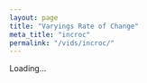 ```yaml
---
layout: page
title: "Varyings Rate of Change"
meta_title: "incroc"
permalink: "/vids/incroc/"
---
```



<html>
<head>
<script>

function setCookie(cname,cvalue,exdays) {
    var d = new Date();
    d.setTime(d.getTime() + (exdays*24*60*60*1000));
    var expires = "expires=" + d.toGMTString();
    document.cookie = cname + "=" + cvalue + ";" + expires + ";path=/";
}

function getCookie(cname) {
    var name = cname + "=";
    var decodedCookie = decodeURIComponent(document.cookie);
    var ca = decodedCookie.split(';');
    for(var i = 0; i < ca.length; i++) {
        var c = ca[i];
        while (c.charAt(0) == ' ') {
            c = c.substring(1);
        }
        if (c.indexOf(name) == 0) {
            return c.substring(name.length, c.length);
        }
    }
    return "";
}

function checkCookie() {
    var vidchoice=getCookie("incroc");
    if (vidchoice==1){window.location.href = "https://ximera.osu.edu/calcvids2019/in/c/incroc";}
    else if (vidchoice==2){window.location.href = "https://ximera.osu.edu/calcvids2019/in/o/incroc";}
    else if (vidchoice==3){window.location.href = "https://ximera.osu.edu/calcvids2019/in/v/incroc";}
    else if (vidchoice==4){window.location.href = "https://ximera.osu.edu/calcvids2019/nin/c/incroc";}
    else if (vidchoice==5){window.location.href = "https://ximera.osu.edu/calcvids2019/nin/o/incroc";}
    else if (vidchoice==6){window.location.href = "https://ximera.osu.edu/calcvids2019/nin/v/incroc";}
    else {
      var forwardchoice=Math.random();
      if (forwardchoice <= (1/6) ){
        setCookie("incroc", 1, 365);
        checkCookie();
        }
      else if (forwardchoice <= (2/6) ){
        setCookie("incroc", 2, 365);
        checkCookie();
        }
      else if (forwardchoice <= (3/6) ){
        setCookie("incroc", 3, 365);
        checkCookie();
        }
        else if (forwardchoice <= (4/6) ){
          setCookie("incroc", 4, 365);
          checkCookie();
          }
          else if (forwardchoice <= (5/6) ){
            setCookie("incroc", 5, 365);
            checkCookie();
            }
      else {
        setCookie("incroc", 6, 365);
        checkCookie();
        }
      }
}



</script>
</head>
<body onload="checkCookie()">
Loading...
</body>
</html>
